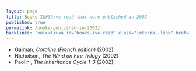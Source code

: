```yaml
---
layout: page
title: Books I&#39;ve read that were published in 2002
published: true
permalink: /books-published-in-2002/
backlinks: '<ul><li><a id="books-ive-read" class="internal-link" href="/books-ive-read/">Books I&#39;ve read</a></li></ul>'
---
```


* Gaiman, _Coraline (French edition)_ (2002) 
* Nicholson, _The Wind on Fire Trilogy_ (2002) 
* Paolini, _The Inheritance Cycle 1-3_ (2002) 
